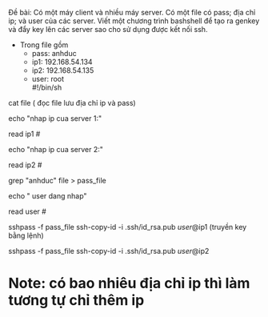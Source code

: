 Đề bài: Có một máy client và nhiều máy server. Có một file có pass; địa chỉ ip; và user của các server. Viết một chương trình bashshell để tạo ra genkey và đẩy key lên các server sao cho sử dụng được kết nối ssh. 
- Trong file gồm 
    - pass: anhduc
    - ip1: 192.168.54.134
    - ip2: 192.168.54.135
    - user: root    
#!/bin/sh

cat file ( đọc file lưu địa chỉ ip và pass)

echo "nhap ip cua server 1:"

read ip1 # 

echo "nhap ip cua server 2:"

read ip2 # 

grep "anhduc" file > pass_file

echo " user dang nhap" 

read user # 

sshpass -f pass_file ssh-copy-id -i .ssh/id_rsa.pub $user@$ip1 (truyền key bằng lệnh)

sshpass -f pass_file ssh-copy-id -i .ssh/id_rsa.pub $user@$ip2

# Note: có bao nhiêu địa chỉ ip thì làm tương tự chỉ thêm ip
